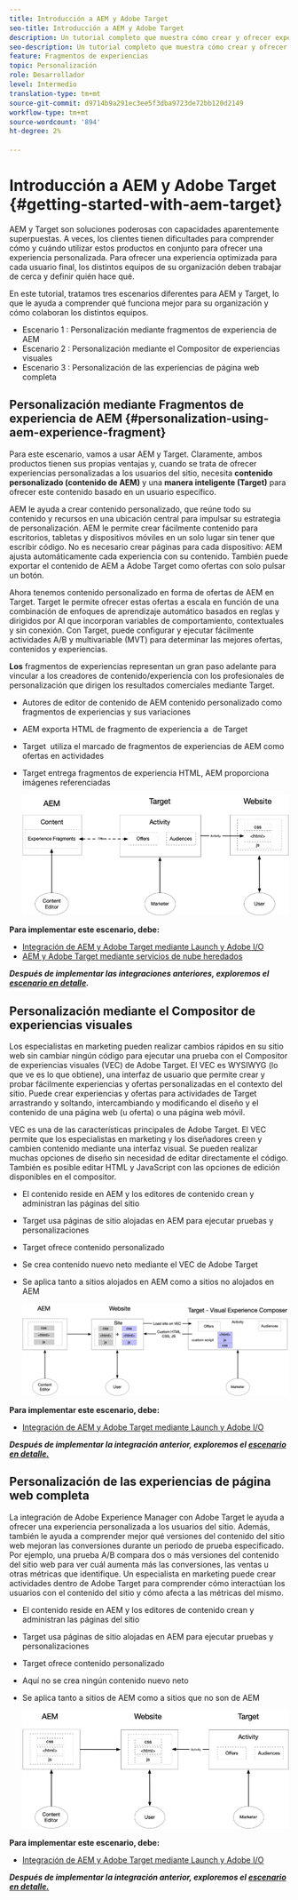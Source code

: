 ```yaml
---
title: Introducción a AEM y Adobe Target
seo-title: Introducción a AEM y Adobe Target
description: Un tutorial completo que muestra cómo crear y ofrecer experiencias personalizadas con Adobe Experience Manager y Adobe Target. En este tutorial, también aprenderá sobre diferentes personalidades que participan en el proceso de principio a fin y cómo colaboran entre sí
seo-description: Un tutorial completo que muestra cómo crear y ofrecer experiencias personalizadas con Adobe Experience Manager y Adobe Target. En este tutorial, también aprenderá sobre diferentes personalidades que participan en el proceso de principio a fin y cómo colaboran entre sí
feature: Fragmentos de experiencias
topic: Personalización
role: Desarrollador
level: Intermedio
translation-type: tm+mt
source-git-commit: d9714b9a291ec3ee5f3dba9723de72bb120d2149
workflow-type: tm+mt
source-wordcount: '894'
ht-degree: 2%

---
```



# Introducción a AEM y Adobe Target {#getting-started-with-aem-target}

AEM y Target son soluciones poderosas con capacidades aparentemente superpuestas. A veces, los clientes tienen dificultades para comprender cómo y cuándo utilizar estos productos en conjunto para ofrecer una experiencia personalizada. Para ofrecer una experiencia optimizada para cada usuario final, los distintos equipos de su organización deben trabajar de cerca y definir quién hace qué.

En este tutorial, tratamos tres escenarios diferentes para AEM y Target, lo que le ayuda a comprender qué funciona mejor para su organización y cómo colaboran los distintos equipos.

* Escenario 1 : Personalización mediante fragmentos de experiencia de AEM
* Escenario 2 : Personalización mediante el Compositor de experiencias visuales
* Escenario 3 : Personalización de las experiencias de página web completa

## Personalización mediante Fragmentos de experiencia de AEM {#personalization-using-aem-experience-fragment}

Para este escenario, vamos a usar AEM y Target. Claramente, ambos productos tienen sus propias ventajas y, cuando se trata de ofrecer experiencias personalizadas a los usuarios del sitio, necesita **contenido personalizado (contenido de AEM)** y una **manera inteligente (Target)** para ofrecer este contenido basado en un usuario específico.

AEM le ayuda a crear contenido personalizado, que reúne todo su contenido y recursos en una ubicación central para impulsar su estrategia de personalización. AEM le permite crear fácilmente contenido para escritorios, tabletas y dispositivos móviles en un solo lugar sin tener que escribir código. No es necesario crear páginas para cada dispositivo: AEM ajusta automáticamente cada experiencia con su contenido. También puede exportar el contenido de AEM a Adobe Target como ofertas con solo pulsar un botón.

Ahora tenemos contenido personalizado en forma de ofertas de AEM en Target. Target le permite ofrecer estas ofertas a escala en función de una combinación de enfoques de aprendizaje automático basados en reglas y dirigidos por AI que incorporan variables de comportamiento, contextuales y sin conexión.  Con Target, puede configurar y ejecutar fácilmente actividades A/B y multivariable (MVT) para determinar las mejores ofertas, contenidos y experiencias.

**Los** fragmentos de experiencias representan un gran paso adelante para vincular a los creadores de contenido/experiencia con los profesionales de personalización que dirigen los resultados comerciales mediante Target.

* Autores de editor de contenido de AEM contenido personalizado como fragmentos de experiencias y sus variaciones
* AEM exporta HTML de fragmento de experiencia a &#x200B; de Target
* Target &#x200B; utiliza el marcado de fragmentos de experiencias de AEM como ofertas en actividades
* Target entrega fragmentos de experiencia HTML, AEM proporciona imágenes referenciadas

   ![Personalización mediante el diagrama de fragmentos de experiencias](assets/personalization-use-case-1/use-case-1-diagram.png)

**Para implementar este escenario, debe:**

* [Integración de AEM y Adobe Target mediante Launch y Adobe I/O](./implementation.md#integrating-aem-target-options)
* [AEM y Adobe Target mediante servicios de nube heredados](./implementation.md#integrating-aem-target-options)

***Después de implementar las integraciones anteriores, exploremos el  [escenario en detalle](./personalization-use-case-1.md).***

## Personalización mediante el Compositor de experiencias visuales

Los especialistas en marketing pueden realizar cambios rápidos en su sitio web sin cambiar ningún código para ejecutar una prueba con el Compositor de experiencias visuales (VEC) de Adobe Target. El VEC es WYSIWYG (lo que ve es lo que obtiene), una interfaz de usuario que permite crear y probar fácilmente experiencias y ofertas personalizadas en el contexto del sitio. Puede crear experiencias y ofertas para actividades de Target arrastrando y soltando, intercambiando y modificando el diseño y el contenido de una página web (u oferta) o una página web móvil.

VEC es una de las características principales de Adobe Target. El VEC permite que los especialistas en marketing y los diseñadores creen y cambien contenido mediante una interfaz visual. Se pueden realizar muchas opciones de diseño sin necesidad de editar directamente el código. También es posible editar HTML y JavaScript con las opciones de edición disponibles en el compositor.

* El contenido reside en AEM y los editores de contenido crean y administran las páginas del sitio
* Target usa páginas de sitio alojadas en AEM para ejecutar pruebas y personalizaciones
* Target ofrece contenido personalizado
* Se crea contenido nuevo neto mediante el VEC de Adobe Target
* Se aplica tanto a sitios alojados en AEM como a sitios no alojados en AEM

   ![Personalización mediante el diagrama del Compositor de experiencias visuales](assets/personalization-use-case-3/use-case-diagram-3.png)

**Para implementar este escenario, debe:**

* [Integración de AEM y Adobe Target mediante Launch y Adobe I/O](./implementation.md#integrating-aem-target-options)

***Después de implementar la integración anterior, exploremos el  [escenario en detalle.](./personalization-use-case-3.md)***

## Personalización de las experiencias de página web completa

La integración de Adobe Experience Manager con Adobe Target le ayuda a ofrecer una experiencia personalizada a los usuarios del sitio. Además, también le ayuda a comprender mejor qué versiones del contenido del sitio web mejoran las conversiones durante un periodo de prueba especificado. Por ejemplo, una prueba A/B compara dos o más versiones del contenido del sitio web para ver cuál aumenta más las conversiones, las ventas u otras métricas que identifique. Un especialista en marketing puede crear actividades dentro de Adobe Target para comprender cómo interactúan los usuarios con el contenido del sitio y cómo afecta a las métricas del mismo.

* El contenido reside en AEM y los editores de contenido crean y administran las páginas del sitio
* Target usa páginas de sitio alojadas en AEM para ejecutar pruebas y personalizaciones
* Target ofrece contenido personalizado
* Aquí no se crea ningún contenido nuevo neto
* Se aplica tanto a sitios de AEM como a sitios que no son de AEM

   ![diagrama](assets/personalization-use-case-2/use-case-2-diagram.png)

**Para implementar este escenario, debe:**

* [Integración de AEM y Adobe Target mediante Launch y Adobe I/O](./implementation.md#integrating-aem-target-options)

***Después de implementar la integración anterior, exploremos el  [escenario en detalle.](./personalization-use-case-2.md)***
